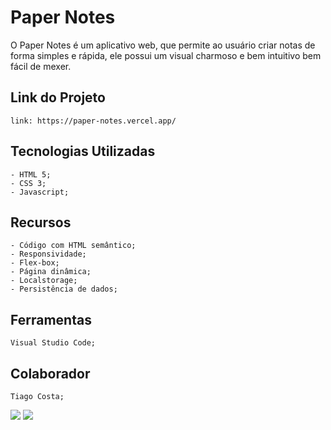 # Paper Notes

O Paper Notes é um aplicativo web, que permite ao usuário criar notas de forma simples e rápida, ele possui um visual charmoso e bem intuitivo bem fácil de mexer.


## Link do Projeto
```
link: https://paper-notes.vercel.app/
```


## Tecnologias Utilizadas 
```
- HTML 5;     
- CSS 3;      
- Javascript;
```


## Recursos
```
- Código com HTML semântico;
- Responsividade;
- Flex-box;
- Página dinâmica;
- Localstorage;
- Persistência de dados;
```


## Ferramentas
```
Visual Studio Code;
```


## Colaborador
```
Tiago Costa;
```


![](https://i.postimg.cc/MThnpTyD/1.png)
![](https://i.postimg.cc/Kjkt0w59/2.png)
